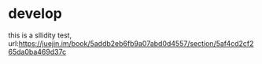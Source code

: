 # develop
this is a sllidity test, url:https://juejin.im/book/5addb2eb6fb9a07abd0d4557/section/5af4cd2cf265da0ba469d37c
